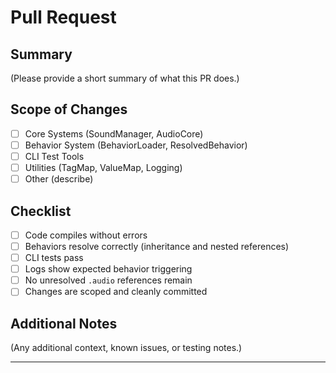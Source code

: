 # Pull Request

## Summary

(Please provide a short summary of what this PR does.)

## Scope of Changes

- [ ] Core Systems (SoundManager, AudioCore)
- [ ] Behavior System (BehaviorLoader, ResolvedBehavior)
- [ ] CLI Test Tools
- [ ] Utilities (TagMap, ValueMap, Logging)
- [ ] Other (describe)

## Checklist

- [ ] Code compiles without errors
- [ ] Behaviors resolve correctly (inheritance and nested references)
- [ ] CLI tests pass
- [ ] Logs show expected behavior triggering
- [ ] No unresolved `.audio` references remain
- [ ] Changes are scoped and cleanly committed

## Additional Notes

(Any additional context, known issues, or testing notes.)

---

